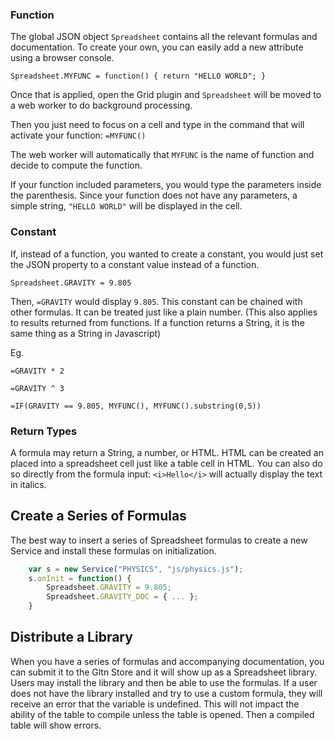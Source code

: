 ### Function
The global JSON object `Spreadsheet` contains all the relevant formulas and documentation. To create your own, you can easily add a new attribute using a browser console.

`Spreadsheet.MYFUNC = function() { return "HELLO WORLD"; }`

Once that is applied, open the Grid plugin and `Spreadsheet` will be moved to a web worker to do background processing. 

Then you just need to focus on a cell and type in the command that will activate your function:
`=MYFUNC()`

The web worker will automatically that `MYFUNC` is the name of function and decide to compute the function.

If your function included parameters, you would type the parameters inside the parenthesis. Since your function does not have any parameters, a simple string, `"HELLO WORLD"` will be displayed in the cell.

### Constant
If, instead of a function, you wanted to create a constant, you would just set the JSON property to a constant value instead of a function.

`Spreadsheet.GRAVITY = 9.805`

Then, `=GRAVITY` would display `9.805`. This constant can be chained with other formulas. It can be treated just like a plain number. (This also applies to results returned from functions. If a function returns a String, it is the same thing as a String in Javascript)

Eg.

`=GRAVITY * 2`

`=GRAVITY ^ 3`

`=IF(GRAVITY == 9.805, MYFUNC(), MYFUNC().substring(0,5))`

### Return Types
A formula may return a String, a number, or HTML. HTML can be created an placed into a spreadsheet cell just like a table cell in HTML. You can also do so directly from the formula input: `<i>Hello</i>` will actually display the text in italics.

## Create a Series of Formulas
The best way to insert a series of Spreadsheet formulas to create a new Service and install these formulas on initialization.
```Javascript
    var s = new Service("PHYSICS", "js/physics.js");
    s.onInit = function() {
        Spreadsheet.GRAVITY = 9.805;
        Spreadsheet.GRAVITY_DOC = { ... };
    }
```

## Distribute a Library
When you have a series of formulas and accompanying documentation, you can submit it to the Gltn Store and it will show up as a Spreadsheet library. Users may install the library and then be able to use the formulas. If a user does not have the library installed and try to use a custom formula, they will receive an error that the variable is undefined. This will not impact the ability of the table to compile unless the table is opened. Then a compiled table will show errors.
